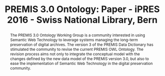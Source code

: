---
abstract: The PREMIS 3.0 Ontology Working Group is a community interested in using
  Semantic Web Technology to leverage systems managing the long-term preservation
  of digital archives.  The version 3 of the PREMIS Data Dictionary has stimulated
  the community to revise the current PREMIS OWL Ontology. The revision process aims
  not only to integrate the conceptual model with the changes defined by the new data
  model of the PREMIS version 3.0, but also to ease the implementation of Semantic
  Web Technology in the digital preservation community.
creators:
- Caron, Bertrand
- Di Iorio, Angela
date: null
document_url: https://services.phaidra.univie.ac.at/api/object/o:503185/download
grand_parent: iPRES
institutions: []
keywords: []
landing_page_url: https://phaidra.univie.ac.at/o:503185
language: eng
layout: publication
license: CC BY-NC-SA 3.0 AT
notes_url: null
parent: iPRES 2016
presentation_url: null
size: 222513
source_name: iPRES
title: 'PREMIS 3.0 Ontology: Paper - iPRES 2016 - Swiss National Library, Bern'
type: paper
year: 2016
---